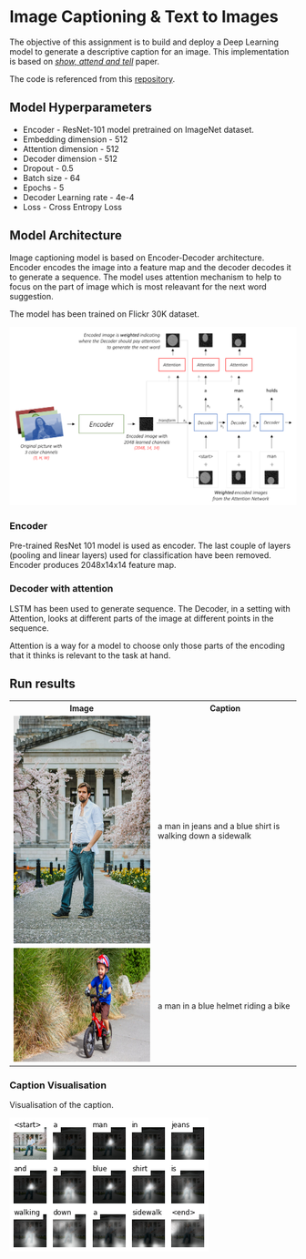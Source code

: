 # Image Captioning & Text to Images

The objective of this assignment is to build and deploy a Deep Learning model to generate a descriptive caption for an image.
This implementation is based on *[show, attend and tell](https://arxiv.org/pdf/1502.03044.pdf)* paper.

The code is referenced from this [repository](https://github.com/sgrvinod/a-PyTorch-Tutorial-to-Image-Captioning).

## Model Hyperparameters

* Encoder - ResNet-101 model pretrained on ImageNet dataset.
* Embedding dimension - 512
* Attention dimension - 512
* Decoder dimension - 512
* Dropout - 0.5
* Batch size - 64
* Epochs - 5
* Decoder Learning rate - 4e-4
* Loss - Cross Entropy Loss


## Model Architecture

Image captioning model is based on Encoder-Decoder architecture. Encoder encodes the image into a feature map and the decoder decodes it to generate a sequence. The model uses attention mechanism to help to focus on the part of image which is most releavant for the next word suggestion.

The model has been trained on Flickr 30K dataset.

![](images/model.png)


### Encoder

Pre-trained ResNet 101 model is used as encoder. The last couple of layers (pooling and linear layers) used for classification have been removed. Encoder produces 2048x14x14 feature map. 

### Decoder with attention

LSTM has been used to generate sequence. The Decoder, in a setting with Attention, looks at different parts of the image at different points in the sequence.

Attention is a way for a model to choose only those parts of the encoding that it thinks is relevant to the task at hand.


## Run results

<TABLE>
  <TR>
    <TH>Image</TH>
    <TH>Caption</TH>
  </TR>
   <TR>
      <TD><img src="images/man.jpg" alt="image_1"	title="image_1" width="300" height="400" /></TD>
      <TD>a man in jeans and a blue shirt is walking down a sidewalk</TD>
   </TR>
  <TR>
      <TD><img src="images/bike.jpg" alt="image_2"	title="image_2" width="400" height="200" /></TD>
      <TD>a man in a blue helmet riding a bike</TD>
   </TR>
</TABLE>

### Caption Visualisation

Visualisation of the caption.

![](images/caption_vis.png)





